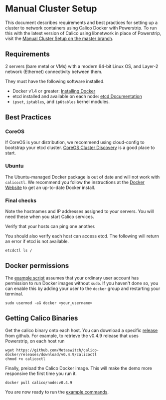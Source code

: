 # Manual Cluster Setup

This document describes requirements and best practices for setting up a cluster to network containers using Calico Docker with Powerstrip.  To run this with the latest version of Calico using libnetwork in place of Powerstrip, visit the [Manual Cluster Setup on the master branch](https://github.com/Metaswitch/calico-docker/blob/master/docs/ManualClusterSetup.md).

## Requirements

2 servers (bare metal or VMs) with a modern 64-bit Linux OS, and Layer-2 network (Ethernet) connectivity between them.

They must have the following software installed.
 * Docker v1.4 or greater: [Installing Docker](https://docs.docker.com/installation/)
 * etcd installed and available on each node: [etcd Documentation](https://coreos.com/etcd/docs/2.0.8/)
 * `ipset`, `iptables`, and `ip6tables` kernel modules.

## Best Practices

### CoreOS
If CoreOS is your distribution, we recommend using cloud-config to bootstrap your etcd cluster.  [CoreOS Cluster Discovery](https://coreos.com/docs/cluster-management/setup/cluster-discovery/) is a good place to start.

### Ubuntu
The Ubuntu-managed Docker package is out of date and will not work with `calicoctl`.  We recommend you follow the instructions at the [Docker Website](https://docs.docker.com/installation/) to get an up-to-date Docker install.

### Final checks

Note the hostnames and IP addresses assigned to your servers.  You will need these when you start Calico services.

Verify that your hosts can ping one another.

You should also verify each host can access etcd.  The following will return an error if etcd is not available.

    etcdctl ls /

## Docker permissions

The [example script][example-commands] assumes that your ordinary user account has permission to run Docker images without `sudo`.  If you haven't done so, you can enable this by adding your user to the `docker` group and restarting your terminal.

    sudo usermod -aG docker <your_username>

## Getting Calico Binaries

Get the calico binary onto each host. You can download a specific [release](https://github.com/Metaswitch/calico-docker/releases/) from github.  For example, to retrieve the v0.4.9 release that uses Powerstrip, on each host run

	wget https://github.com/Metaswitch/calico-docker/releases/download/v0.4.9/calicoctl
	chmod +x calicoctl

Finally, preload the Calico Docker image.  This will make the demo more responsive the first time you run it.

    docker pull calico/node:v0.4.9

You are now ready to run the [example commands][example-commands].

[example-commands]: ./GettingStarted.md#calico-services
